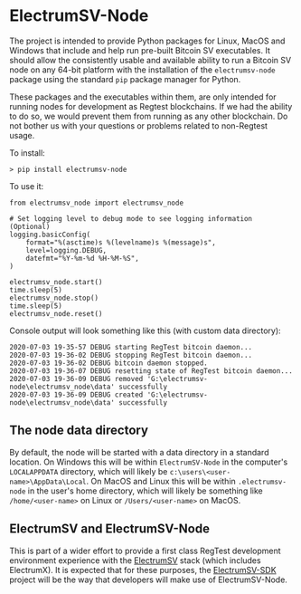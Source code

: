# ElectrumSV-Node

The project is intended to provide Python packages for Linux, MacOS and Windows that include and
help run pre-built Bitcoin SV executables. It should allow the consistently usable and available
ability to run a Bitcoin SV node on any 64-bit platform with the installation of the
`electrumsv-node` package using the standard `pip` package manager for Python.

These packages and the executables within them, are only intended for running nodes for development
as Regtest blockchains. If we had the ability to do so, we would prevent them from running as any
other blockchain. Do not bother us with your questions or problems related to non-Regtest usage.

To install:

    > pip install electrumsv-node

To use it:

    from electrumsv_node import electrumsv_node

    # Set logging level to debug mode to see logging information (Optional)
    logging.basicConfig(
        format="%(asctime)s %(levelname)s %(message)s",
        level=logging.DEBUG,
        datefmt="%Y-%m-%d %H-%M-%S",
    )

    electrumsv_node.start()
    time.sleep(5)
    electrumsv_node.stop()
    time.sleep(5)
    electrumsv_node.reset()

Console output will look something like this (with custom data directory):

    2020-07-03 19-35-57 DEBUG starting RegTest bitcoin daemon...
    2020-07-03 19-36-02 DEBUG stopping RegTest bitcoin daemon...
    2020-07-03 19-36-02 DEBUG bitcoin daemon stopped.
    2020-07-03 19-36-07 DEBUG resetting state of RegTest bitcoin daemon...
    2020-07-03 19-36-09 DEBUG removed 'G:\electrumsv-node\electrumsv_node\data' successfully
    2020-07-03 19-36-09 DEBUG created 'G:\electrumsv-node\electrumsv_node\data' successfully

## The node data directory

By default, the node will be started with a data directory in a standard location. On Windows this
will be within `ElectrumSV-Node` in the computer's `LOCALAPPDATA` directory, which will likely be
`c:\users\<user-name>\AppData\Local`. On MacOS and Linux this will be within `.electrumsv-node` in
the user's home directory, which will likely be something like `/home/<user-name>` on Linux or
`/Users/<user-name>` on MacOS.

## ElectrumSV and ElectrumSV-Node

This is part of a wider effort to provide a first class RegTest development environment
experience with the [ElectrumSV](https://github.com/electrumsv/electrumsv) stack (which includes
ElectrumX). It is expected that for these purposes, the
[ElectrumSV-SDK](https://github.com/electrumsv/electrumsv-sdk) project will be the way that
developers will make use of ElectrumSV-Node.
